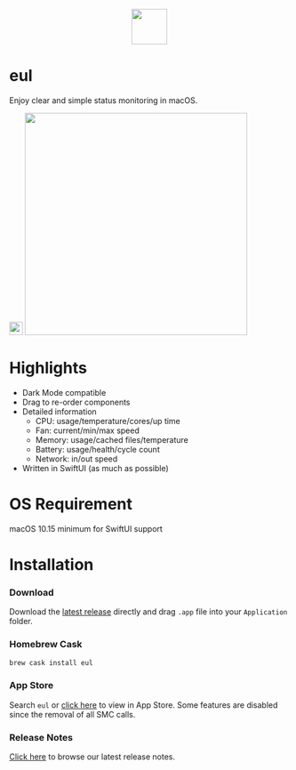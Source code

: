 <p align="center">
  <img src="https://user-images.githubusercontent.com/14722250/93017676-1a009c00-f5fd-11ea-9b8e-c69c2cd4fa89.png" height=64 />
</p>

# eul

Enjoy clear and simple status monitoring in macOS.

<img src="https://user-images.githubusercontent.com/14722250/93159105-0f9aeb00-f740-11ea-8d96-75cd0ec837b3.png" height=24 />

<img src="https://user-images.githubusercontent.com/14722250/96442330-8cd4e680-123d-11eb-8458-9cf967dd889f.png" width="400" />

# Highlights

- Dark Mode compatible
- Drag to re-order components
- Detailed information
  - CPU: usage/temperature/cores/up time
  - Fan: current/min/max speed
  - Memory: usage/cached files/temperature
  - Battery: usage/health/cycle count
  - Network: in/out speed
- Written in SwiftUI (as much as possible)

# OS Requirement

macOS 10.15 minimum for SwiftUI support

# Installation

### Download

Download the [latest release](https://github.com/gao-sun/eul/releases/latest/download/eul.app.zip) directly and drag `.app` file into your `Application` folder.

### Homebrew Cask

```bash
brew cask install eul
```

### App Store

Search `eul` or [click here](https://apps.apple.com/us/app/eul/id1537133867) to view in App Store. Some features are disabled since the removal of all SMC calls.

### Release Notes

[Click here](https://github.com/gao-sun/eul/releases/latest) to browse our latest release notes.
